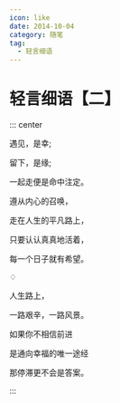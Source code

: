 ```yaml
---
icon: like
date: 2014-10-04
category: 随笔
tag:
  - 轻言细语
---
```


# 轻言细语【二】

::: center

遇见，是幸;

留下，是缘;

一起走便是命中注定。

遵从内心的召唤，

走在人生的平凡路上，

只要认认真真地活着，

每一个日子就有希望。

♢

人生路上，

一路艰辛，一路风景。

如果你不相信前进

是通向幸福的唯一途经

那停滞更不会是答案。

:::
